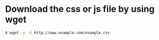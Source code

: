 # Download the css or js file by using wget
```sh
$ wget -p -k http://www.example.com/example.css
```
